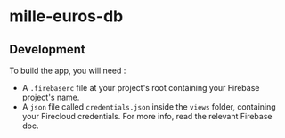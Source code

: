 # mille-euros-db

## Development

To build the app, you will need :
-  A `.firebaserc` file at your project's root containing your Firebase project's name.
-  A `json` file called `credentials.json` inside the `views` folder, containing your Firecloud credentials. For more info, read the relevant Firebase doc.